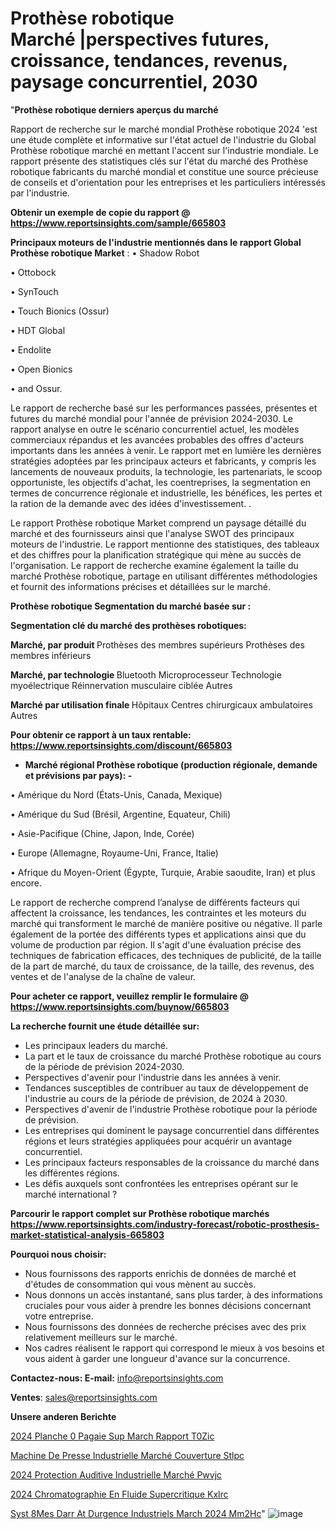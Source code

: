 # Prothèse robotique Marché |perspectives futures, croissance, tendances, revenus, paysage concurrentiel, 2030

"<strong>Prothèse robotique derniers aperçus du marché</strong>

Rapport de recherche sur le marché mondial Prothèse robotique 2024 'est une étude complète et informative sur l'état actuel de l'industrie du Global Prothèse robotique marché en mettant l'accent sur l'industrie mondiale. Le rapport présente des statistiques clés sur l'état du marché des Prothèse robotique fabricants du marché mondial et constitue une source précieuse de conseils et d'orientation pour les entreprises et les particuliers intéressés par l'industrie.

<strong>Obtenir un exemple de copie du rapport @ <a href=https://www.reportsinsights.com/sample/665803>https://www.reportsinsights.com/sample/665803</a></strong>

<strong>Principaux moteurs de l'industrie mentionnés dans le rapport Global Prothèse robotique Market</strong> :
• Shadow Robot

• Ottobock

• SynTouch

• Touch Bionics (Ossur)

• HDT Global

• Endolite

• Open Bionics

• and Ossur.

Le rapport de recherche basé sur les performances passées, présentes et futures du marché mondial pour l'année de prévision 2024-2030. Le rapport analyse en outre le scénario concurrentiel actuel, les modèles commerciaux répandus et les avancées probables des offres d'acteurs importants dans les années à venir. Le rapport met en lumière les dernières stratégies adoptées par les principaux acteurs et fabricants, y compris les lancements de nouveaux produits, la technologie, les partenariats, le scoop opportuniste, les objectifs d'achat, les coentreprises, la segmentation en termes de concurrence régionale et industrielle, les bénéfices, les pertes et la ration de la demande avec des idées d'investissement. .

Le rapport Prothèse robotique Market comprend un paysage détaillé du marché et des fournisseurs ainsi que l'analyse SWOT des principaux moteurs de l'industrie. Le rapport mentionne des statistiques, des tableaux et des chiffres pour la planification stratégique qui mène au succès de l'organisation. Le rapport de recherche examine également la taille du marché Prothèse robotique, partage en utilisant différentes méthodologies et fournit des informations précises et détaillées sur le marché.

<strong>Prothèse robotique Segmentation du marché basée sur :</strong>

<strong> Segmentation clé du marché des prothèses robotiques: </strong>

<strong> Marché, par produit </strong>
Prothèses des membres supérieurs
Prothèses des membres inférieurs

<strong> Marché, par technologie </strong>
Bluetooth
Microprocesseur
Technologie myoélectrique
Réinnervation musculaire ciblée
Autres

<strong> Marché par utilisation finale </strong>
Hôpitaux
Centres chirurgicaux ambulatoires
Autres

<strong>Pour obtenir ce rapport à un taux rentable: <a href=https://www.reportsinsights.com/discount/665803>https://www.reportsinsights.com/discount/665803</a></strong>
<ul>
  <li><strong>Marché régional Prothèse robotique (production régionale, demande et prévisions par pays): -</strong></li>
</ul>
• Amérique du Nord (États-Unis, Canada, Mexique)

• Amérique du Sud (Brésil, Argentine, Equateur, Chili)

• Asie-Pacifique (Chine, Japon, Inde, Corée)

• Europe (Allemagne, Royaume-Uni, France, Italie)

• Afrique du Moyen-Orient (Égypte, Turquie, Arabie saoudite, Iran) et plus encore.

Le rapport de recherche comprend l’analyse de différents facteurs qui affectent la croissance, les tendances, les contraintes et les moteurs du marché qui transforment le marché de manière positive ou négative. Il parle également de la portée des différents types et applications ainsi que du volume de production par région. Il s'agit d'une évaluation précise des techniques de fabrication efficaces, des techniques de publicité, de la taille de la part de marché, du taux de croissance, de la taille, des revenus, des ventes et de l'analyse de la chaîne de valeur.

<strong>Pour acheter ce rapport, veuillez remplir le formulaire @   <a href=https://www.reportsinsights.com/buynow/665803>https://www.reportsinsights.com/buynow/665803</a></strong>

<strong>La recherche fournit une étude détaillée sur:</strong>
<ul>
  <li>Les principaux leaders du marché.</li>
  <li>La part et le taux de croissance du marché Prothèse robotique au cours de la période de prévision 2024-2030.</li>
  <li>Perspectives d'avenir pour l'industrie dans les années à venir.</li>
  <li>Tendances susceptibles de contribuer au taux de développement de l'industrie au cours de la période de prévision, de 2024 à 2030.</li>
  <li>Perspectives d'avenir de l'industrie Prothèse robotique pour la période de prévision.</li>
  <li>Les entreprises qui dominent le paysage concurrentiel dans différentes régions et leurs stratégies appliquées pour acquérir un avantage concurrentiel.</li>
  <li>Les principaux facteurs responsables de la croissance du marché dans les différentes régions.</li>
  <li>Les défis auxquels sont confrontées les entreprises opérant sur le marché international ?</li>
</ul>

<strong>Parcourir le rapport complet sur Prothèse robotique marchés <a href=https://www.reportsinsights.com/industry-forecast/robotic-prosthesis-market-statistical-analysis-665803>https://www.reportsinsights.com/industry-forecast/robotic-prosthesis-market-statistical-analysis-665803</a></strong>

<strong>Pourquoi nous choisir:</strong>
<ul>
  <li>Nous fournissons des rapports enrichis de données de marché et d'études de consommation qui vous mènent au succès.</li>
  <li>Nous donnons un accès instantané, sans plus tarder, à des informations cruciales pour vous aider à prendre les bonnes décisions concernant votre entreprise.</li>
  <li>Nous fournissons des données de recherche précises avec des prix relativement meilleurs sur le marché.</li>
  <li>Nos cadres réalisent le rapport qui correspond le mieux à vos besoins et vous aident à garder une longueur d'avance sur la concurrence.</li>
</ul>
<strong>Contactez-nous:
</strong><strong>E-mail:</strong> <a href=mailto:info@reportsinsights.com>info@reportsinsights.com</a>

<strong>Ventes</strong>: <a href=mailto:sales@reportsinsights.com>sales@reportsinsights.com</a>

<strong>Unsere anderen Berichte</strong>

<a href=https://www.linkedin.com/pulse/2024-planche-%C3%A0-pagaie-sup-march%C3%A9-rapport-t0zic/>2024 Planche  0 Pagaie Sup March Rapport T0Zic</a>

<a href=https://www.linkedin.com/pulse/machine-de-presse-industrielle-marché-couverture-stlpc/>Machine De Presse Industrielle Marché Couverture Stlpc</a>

<a href=https://www.linkedin.com/pulse/2024-protection-auditive-industrielle-marché-pwvjc/>2024 Protection Auditive Industrielle Marché Pwvjc</a>

<a href=https://www.linkedin.com/pulse/2024-chromatographie-en-fluide-supercritique-kxlrc/>2024 Chromatographie En Fluide Supercritique Kxlrc</a>

<a href=https://www.linkedin.com/pulse/syst%C3%A8mes-darr%C3%AAt-durgence-industriels-march%C3%A9-2024-mm2hc/>Syst 8Mes Darr At Durgence Industriels March 2024 Mm2Hc</a>"
![image](https://github.com/daminid12/RImarketdynamics/assets/158430485/1fc4d020-54b7-4baf-a612-7056b6252f20)
